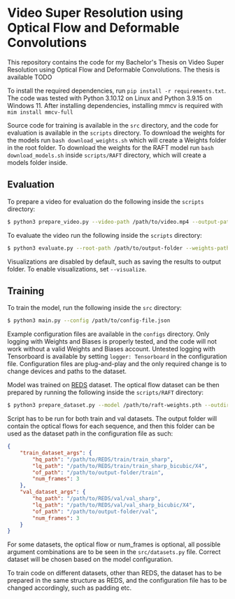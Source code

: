 # Video Super Resolution using Optical Flow and Deformable Convolutions

This repository contains the code for my Bachelor's Thesis on Video Super Resolution using Optical Flow and Deformable Convolutions. The thesis is available TODO

To install the required dependencies, run `pip install -r requirements.txt`. The code was tested with Python 3.10.12 on Linux and Python 3.9.15 on Windows 11. After installing dependencies, installing mmcv is required with `mim install mmcv-full`

Source code for training is available in the `src` directory, and the code for evaluation is available in the `scripts` directory. To download the weights for the models run `bash download_weights.sh` which will create a Weights folder in the root folder. To download the weights for the RAFT model run `bash download_models.sh` inside `scripts/RAFT` directory, which will create a models folder inside.

## Evaluation

To prepare a video for evaluation do the following inside the `scripts` directory:

```bash
$ python3 prepare_video.py --video-path /path/to/video.mp4 --output-path /path/to/output-folder --raft-weights /path/to/raft-weights.pth
```

To evaluate the video run the following inside the `scripts` directory:

```bash
$ python3 evaluate.py --root-path /path/to/output-folder --weights-path /path/to/weights.ckpt --output-path /path/to/output-folder
```

Visualizations are disabled by default, such as saving the results to output folder. To enable visualizations, set `--visualize`.


## Training

To train the model, run the following inside the `src` directory:

```bash
$ python3 main.py --config /path/to/config-file.json
```

Example configuration files are available in the `configs` directory. Only logging with Weights and Biases is properly tested, and the code will not work without a valid Weights and Biases account. Untested logging with Tensorboard is available by setting `logger: Tensorboard` in the configuration file. Configuration files are plug-and-play and the only required change is to change devices and paths to the dataset.

Model was trained on [REDS](https://seungjunnah.github.io/Datasets/reds.html) dataset. The optical flow dataset can be then prepared by running the following inside the `scripts/RAFT` directory:

```bash
$ python3 prepare_dataset.py --model /path/to/raft-weights.pth --outdir /path/to/output-folder/{val,train} --dataset-path /path/to/REDS/{val,train}
```

Script has to be run for both train and val datasets. The output folder will contain the optical flows for each sequence, and then this folder can be used as the dataset path in the configuration file as such:
    
```json
{
    "train_dataset_args": {
        "hq_path": "/path/to/REDS/train/train_sharp",
        "lq_path": "/path/to/REDS/train/train_sharp_bicubic/X4",
        "of_path": "/path/to/output-folder/train",
        "num_frames": 3
    },
    "val_dataset_args": {
        "hq_path": "/path/to/REDS/val/val_sharp",
        "lq_path": "/path/to/REDS/val/val_sharp_bicubic/X4",
        "of_path": "/path/to/output-folder/val",
        "num_frames": 3
    }
}
```

For some datasets, the optical flow or num_frames is optional, all possible argument combinations are to be seen in the `src/datasets.py` file. Correct dataset will be chosen based on the model configuration.

To train code on different datasets, other than REDS, the dataset has to be prepared in the same structure as REDS, and the configuration file has to be changed accordingly, such as padding etc.
